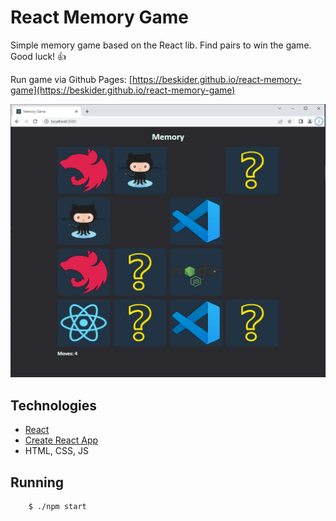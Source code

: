 # React Memory Game

Simple memory game based on the React lib. Find pairs to win the game. Good luck! 👍

Run game via Github Pages: [https://beskider.github.io/react-memory-game](https://beskider.github.io/react-memory-game)

![Game](./images/memory.jpg)

## Technologies

* [React](https://pl.reactjs.org/)
* [Create React App](https://github.com/facebook/create-react-app)
* HTML, CSS, JS 

## Running

```
	$ ./npm start
```
